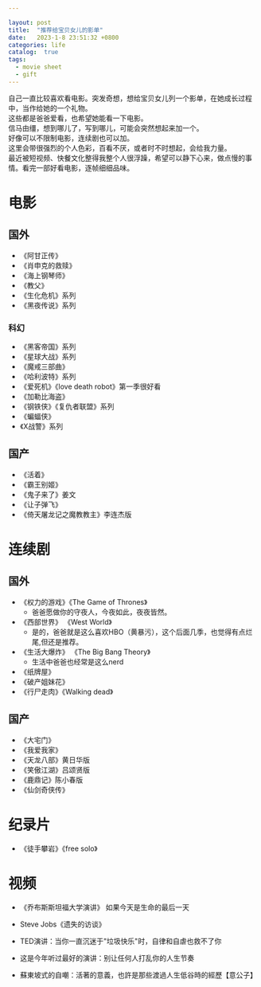 ```yaml
---

layout: post
title:  "推荐给宝贝女儿的影单"
date:   2023-1-8 23:51:32 +0800
categories: life
catalog:  true
tags:
  - movie sheet
  - gift
---
```


自己一直比较喜欢看电影。突发奇想，想给宝贝女儿列一个影单，在她成长过程中，当作给她的一个礼物。  
这些都是爸爸爱看，也希望她能看一下电影。  
信马由缰，想到哪儿了，写到哪儿，可能会突然想起来加一个。
<br>
好像可以不限制电影，连续剧也可以加。  
这里会带很强烈的个人色彩，百看不厌，或者时不时想起，会给我力量。  
最近被短视频、快餐文化整得我整个人很浮躁，希望可以静下心来，做点慢的事情。看完一部好看电影，逐帧细细品味。

# 电影
## 国外
* 《阿甘正传》
* 《肖申克的救赎》
* 《海上钢琴师》
* 《教父》
* 《生化危机》系列
* 《黑夜传说》系列
### 科幻
* 《黑客帝国》系列
* 《星球大战》系列
* 《魔戒三部曲》
* 《哈利波特》系列
* 《爱死机》《love death robot》第一季很好看
* 《加勒比海盗》
* 《钢铁侠》《复仇者联盟》系列
* 《蝙蝠侠》
* 《X战警》系列

## 国产
* 《活着》
* 《霸王别姬》
* 《鬼子来了》姜文
* 《让子弹飞》
* 《倚天屠龙记之魔教教主》李连杰版
# 连续剧
## 国外
* 《权力的游戏》《The Game of Thrones》
  * 爸爸愿做你的守夜人，今夜如此，夜夜皆然。
* 《西部世界》 《West World》
  * 是的，爸爸就是这么喜欢HBO（黄暴污），这个后面几季，也觉得有点烂尾,但还是推荐。
* 《生活大爆炸》 《The Big Bang Theory》
  * 生活中爸爸也经常是这么nerd
* 《纸牌屋》
* 《破产姐妹花》
* 《行尸走肉》《Walking dead》
## 国产
* 《大宅门》
* 《我爱我家》
* 《天龙八部》黄日华版
* 《笑傲江湖》吕颂贤版
* 《鹿鼎记》陈小春版
* 《仙剑奇侠传》

# 纪录片
* 《徒手攀岩》《free solo》

# 视频
* 《乔布斯斯坦福大学演讲》 如果今天是生命的最后一天
*  Steve Jobs《遗失的访谈》


*  TED演讲：当你一直沉迷于"垃圾快乐"时，自律和自虐也救不了你
*  这是今年听过最好的演讲：别让任何人打乱你的人生节奏
*  蘇東坡式的自嘲：活著的意義，也許是那些渡過人生低谷時的經歷【意公子】


